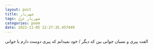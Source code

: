 ```yaml
---
layout: post
title: شهریار
tags: شهریار غزل
categories: poem
date: 2022-11-05 12:27:35.457449
---
```


الفت پیری و نسیان جوانی بین که دیگر / خود نمیدانم که پیری دوست دارم یا جوانی